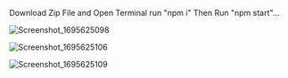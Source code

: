 Download Zip File and Open Terminal run "npm i" 
Then Run "npm start"...


![Screenshot_1695625098](https://github.com/Hemanth-Kumar-04/Planner-Palazzo/assets/139763023/5ca400f4-3ee0-4829-95c7-5a371e82222c)

![Screenshot_1695625106](https://github.com/Hemanth-Kumar-04/Planner-Palazzo/assets/139763023/8d24120b-f00f-41bb-b04c-e9cd44f067db)

![Screenshot_1695625109](https://github.com/Hemanth-Kumar-04/Planner-Palazzo/assets/139763023/37c03894-be84-404e-906b-00fd12746058)




